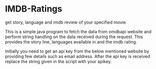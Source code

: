 # IMDB-Ratings
get story, language and imdb review of your specified movie

This is a simple java program to fetch the data from omdbapi website and perform string handling on the data received during the request. 
This provides the story line, languages available in and the imdb rating.


Initially you need to get an api key from the below mentioned website by providing few details such as email address. After the api key is received replace the string given in the script with your apikey. 
